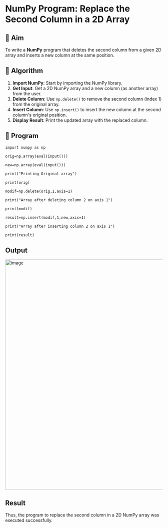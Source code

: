 # NumPy Program: Replace the Second Column in a 2D Array

## 🎯 Aim
To write a **NumPy** program that deletes the second column from a given 2D array and inserts a new column at the same position.

## 🧠 Algorithm
1. **Import NumPy**: Start by importing the NumPy library.
2. **Get Input**: Get a 2D NumPy array and a new column (as another array) from the user.
3. **Delete Column**: Use `np.delete()` to remove the second column (index 1) from the original array.
4. **Insert Column**: Use `np.insert()` to insert the new column at the second column's original position.
5. **Display Result**: Print the updated array with the replaced column.

## 🧾 Program
```
import numpy as np

orig=np.array(eval(input()))

new=np.array(eval(input()))

print("Printing Original array")

print(orig)

modif=np.delete(orig,1,axis=1)

print("Array after deleting column 2 on axis 1")

print(modif)

result=np.insert(modif,1,new,axis=1)

print("Array after inserting column 2 on axis 1")

print(result)
```

## Output
<img width="1132" height="736" alt="image" src="https://github.com/user-attachments/assets/babf2c97-94f5-4a5b-a717-2ffecd1f727b" />

## Result
Thus, the program to replace the second column in a 2D NumPy array was executed successfully.
